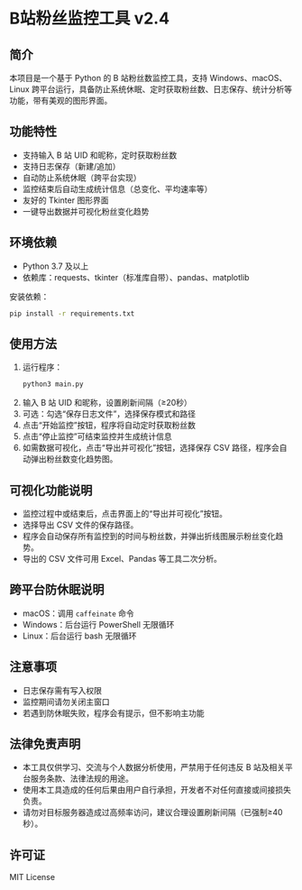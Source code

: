 # B站粉丝监控工具 v2.4

## 简介
本项目是一个基于 Python 的 B 站粉丝数监控工具，支持 Windows、macOS、Linux 跨平台运行，具备防止系统休眠、定时获取粉丝数、日志保存、统计分析等功能，带有美观的图形界面。

## 功能特性
- 支持输入 B 站 UID 和昵称，定时获取粉丝数
- 支持日志保存（新建/追加）
- 自动防止系统休眠（跨平台实现）
- 监控结束后自动生成统计信息（总变化、平均速率等）
- 友好的 Tkinter 图形界面
- 一键导出数据并可视化粉丝变化趋势

## 环境依赖
- Python 3.7 及以上
- 依赖库：requests、tkinter（标准库自带）、pandas、matplotlib

安装依赖：
```bash
pip install -r requirements.txt
```

## 使用方法
1. 运行程序：
   ```bash
   python3 main.py
   ```
2. 输入 B 站 UID 和昵称，设置刷新间隔（≥20秒）
3. 可选：勾选“保存日志文件”，选择保存模式和路径
4. 点击“开始监控”按钮，程序将自动定时获取粉丝数
5. 点击“停止监控”可结束监控并生成统计信息
6. 如需数据可视化，点击“导出并可视化”按钮，选择保存 CSV 路径，程序会自动弹出粉丝数变化趋势图。

## 可视化功能说明
- 监控过程中或结束后，点击界面上的“导出并可视化”按钮。
- 选择导出 CSV 文件的保存路径。
- 程序会自动保存所有监控到的时间与粉丝数，并弹出折线图展示粉丝变化趋势。
- 导出的 CSV 文件可用 Excel、Pandas 等工具二次分析。

## 跨平台防休眠说明
- macOS：调用 `caffeinate` 命令
- Windows：后台运行 PowerShell 无限循环
- Linux：后台运行 bash 无限循环

## 注意事项
- 日志保存需有写入权限
- 监控期间请勿关闭主窗口
- 若遇到防休眠失败，程序会有提示，但不影响主功能

## 法律免责声明
- 本工具仅供学习、交流与个人数据分析使用，严禁用于任何违反 B 站及相关平台服务条款、法律法规的用途。
- 使用本工具造成的任何后果由用户自行承担，开发者不对任何直接或间接损失负责。
- 请勿对目标服务器造成过高频率访问，建议合理设置刷新间隔（已强制≥40秒）。

## 许可证
MIT License
